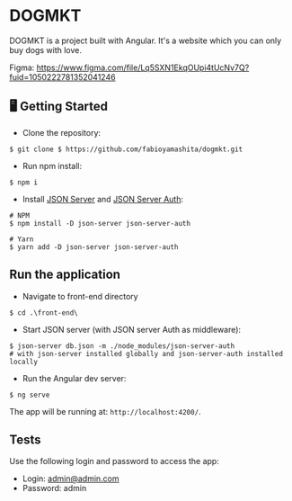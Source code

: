 # DOGMKT
DOGMKT is a project built with Angular. It's a website which you can only buy dogs with love.

Figma: https://www.figma.com/file/Lq5SXN1EkqOUpi4tUcNv7Q?fuid=1050222781352041246

## 🖥️ Getting Started

- Clone the repository:

```
$ git clone $ https://github.com/fabioyamashita/dogmkt.git
```

- Run npm install:

```
$ npm i
```
- Install [JSON Server](https://www.npmjs.com/package/json-server) and [JSON Server Auth](https://github.com/jeremyben/json-server-auth):

```
# NPM
$ npm install -D json-server json-server-auth

# Yarn
$ yarn add -D json-server json-server-auth
```

## Run the application
- Navigate to front-end directory
```
$ cd .\front-end\
```

- Start JSON server (with JSON server Auth as middleware):
```
$ json-server db.json -m ./node_modules/json-server-auth
# with json-server installed globally and json-server-auth installed locally
```

- Run the Angular dev server:

```
$ ng serve
```

The app will be running at: `http://localhost:4200/`.

## Tests

Use the following login and password to access the app:
- Login: admin@admin.com
- Password: admin
